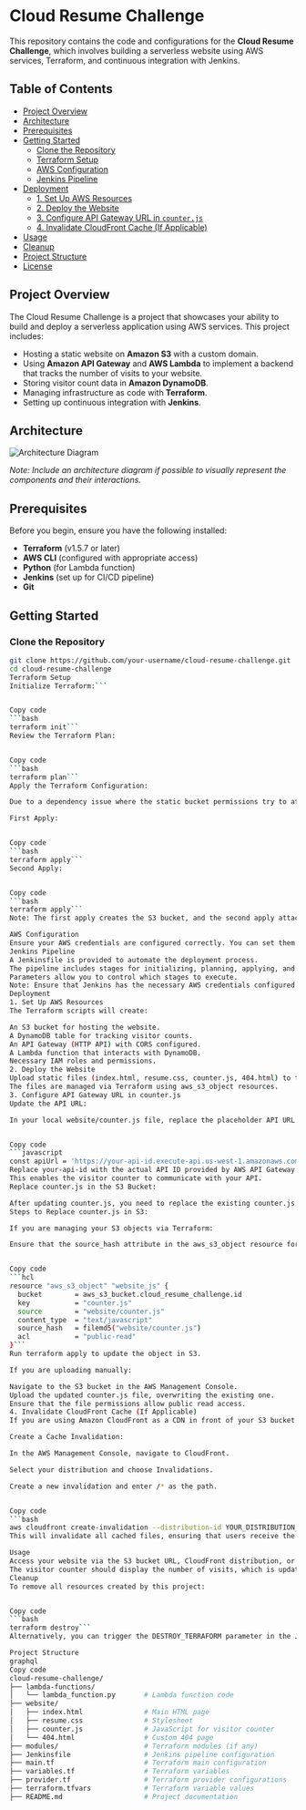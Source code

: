 # **Cloud Resume Challenge**

This repository contains the code and configurations for the **Cloud Resume Challenge**, which involves building a serverless website using AWS services, Terraform, and continuous integration with Jenkins.

## **Table of Contents**

- [Project Overview](#project-overview)
- [Architecture](#architecture)
- [Prerequisites](#prerequisites)
- [Getting Started](#getting-started)
  - [Clone the Repository](#clone-the-repository)
  - [Terraform Setup](#terraform-setup)
  - [AWS Configuration](#aws-configuration)
  - [Jenkins Pipeline](#jenkins-pipeline)
- [Deployment](#deployment)
  - [1. Set Up AWS Resources](#1-set-up-aws-resources)
  - [2. Deploy the Website](#2-deploy-the-website)
  - [3. Configure API Gateway URL in `counter.js`](#3-configure-api-gateway-url-in-counterjs)
  - [4. Invalidate CloudFront Cache (If Applicable)](#4-invalidate-cloudfront-cache-if-applicable)
- [Usage](#usage)
- [Cleanup](#cleanup)
- [Project Structure](#project-structure)
- [License](#license)

## **Project Overview**

The Cloud Resume Challenge is a project that showcases your ability to build and deploy a serverless application using AWS services. This project includes:

- Hosting a static website on **Amazon S3** with a custom domain.
- Using **Amazon API Gateway** and **AWS Lambda** to implement a backend that tracks the number of visits to your website.
- Storing visitor count data in **Amazon DynamoDB**.
- Managing infrastructure as code with **Terraform**.
- Setting up continuous integration with **Jenkins**.

## **Architecture**

![Architecture Diagram](images/architecture-diagram.png)

*Note: Include an architecture diagram if possible to visually represent the components and their interactions.*

## **Prerequisites**

Before you begin, ensure you have the following installed:

- **Terraform** (v1.5.7 or later)
- **AWS CLI** (configured with appropriate access)
- **Python** (for Lambda function)
- **Jenkins** (set up for CI/CD pipeline)
- **Git**

## **Getting Started**

### **Clone the Repository**

```bash
git clone https://github.com/your-username/cloud-resume-challenge.git
cd cloud-resume-challenge
Terraform Setup
Initialize Terraform:```


Copy code
```bash
terraform init```
Review the Terraform Plan:


Copy code
```bash 
terraform plan```
Apply the Terraform Configuration:

Due to a dependency issue where the static bucket permissions try to attach before the bucket is created, you need to run terraform apply twice.

First Apply:


Copy code
```bash
terraform apply```
Second Apply:


Copy code
```bash
terraform apply```
Note: The first apply creates the S3 bucket, and the second apply attaches the necessary permissions once the bucket exists.

AWS Configuration
Ensure your AWS credentials are configured correctly. You can set them using environment variables or AWS CLI configuration files.
Jenkins Pipeline
A Jenkinsfile is provided to automate the deployment process.
The pipeline includes stages for initializing, planning, applying, and destroying Terraform configurations.
Parameters allow you to control which stages to execute.
Note: Ensure that Jenkins has the necessary AWS credentials configured and that the credentials ID matches the one used in the Jenkinsfile.
Deployment
1. Set Up AWS Resources
The Terraform scripts will create:

An S3 bucket for hosting the website.
A DynamoDB table for tracking visitor counts.
An API Gateway (HTTP API) with CORS configured.
A Lambda function that interacts with DynamoDB.
Necessary IAM roles and permissions.
2. Deploy the Website
Upload static files (index.html, resume.css, counter.js, 404.html) to the S3 bucket.
The files are managed via Terraform using aws_s3_object resources.
3. Configure API Gateway URL in counter.js
Update the API URL:

In your local website/counter.js file, replace the placeholder API URL with your actual API Gateway URL, appending /lambda_counter to the end.


Copy code
```javascript 
const apiUrl = 'https://your-api-id.execute-api.us-west-1.amazonaws.com/lambda_counter';```
Replace your-api-id with the actual API ID provided by AWS API Gateway.
This enables the visitor counter to communicate with your API.
Replace counter.js in the S3 Bucket:

After updating counter.js, you need to replace the existing counter.js file in your S3 bucket with the updated version to reflect the changes.
Steps to Replace counter.js in S3:

If you are managing your S3 objects via Terraform:

Ensure that the source_hash attribute in the aws_s3_object resource for counter.js is updated.


Copy code
```hcl
resource "aws_s3_object" "website_js" {
  bucket        = aws_s3_bucket.cloud_resume_challenge.id
  key           = "counter.js"
  source        = "website/counter.js"
  content_type  = "text/javascript"
  source_hash   = filemd5("website/counter.js")
  acl           = "public-read"
}```
Run terraform apply to update the object in S3.

If you are uploading manually:

Navigate to the S3 bucket in the AWS Management Console.
Upload the updated counter.js file, overwriting the existing one.
Ensure that the file permissions allow public read access.
4. Invalidate CloudFront Cache (If Applicable)
If you are using Amazon CloudFront as a CDN in front of your S3 bucket and you have updated files that are cached, you may need to invalidate the cache to force the distribution to serve the updated content.

Create a Cache Invalidation:

In the AWS Management Console, navigate to CloudFront.

Select your distribution and choose Invalidations.

Create a new invalidation and enter /* as the path.


Copy code
```bash
aws cloudfront create-invalidation --distribution-id YOUR_DISTRIBUTION_ID --paths "/*"```
This will invalidate all cached files, ensuring that users receive the latest version.

Usage
Access your website via the S3 bucket URL, CloudFront distribution, or your custom domain.
The visitor counter should display the number of visits, which is updated in real-time via the API Gateway and Lambda function.
Cleanup
To remove all resources created by this project:


Copy code
```bash
terraform destroy```
Alternatively, you can trigger the DESTROY_TERRAFORM parameter in the Jenkins pipeline to automate the cleanup.

Project Structure
graphql
Copy code
cloud-resume-challenge/
├── lambda-functions/
│   └── lambda_function.py       # Lambda function code
├── website/
│   ├── index.html               # Main HTML page
│   ├── resume.css               # Stylesheet
│   ├── counter.js               # JavaScript for visitor counter
│   └── 404.html                 # Custom 404 page
├── modules/                     # Terraform modules (if any)
├── Jenkinsfile                  # Jenkins pipeline configuration
├── main.tf                      # Terraform main configuration
├── variables.tf                 # Terraform variables
├── provider.tf                  # Terraform provider configurations
├── terraform.tfvars             # Terraform variable values
├── README.md                    # Project documentation

